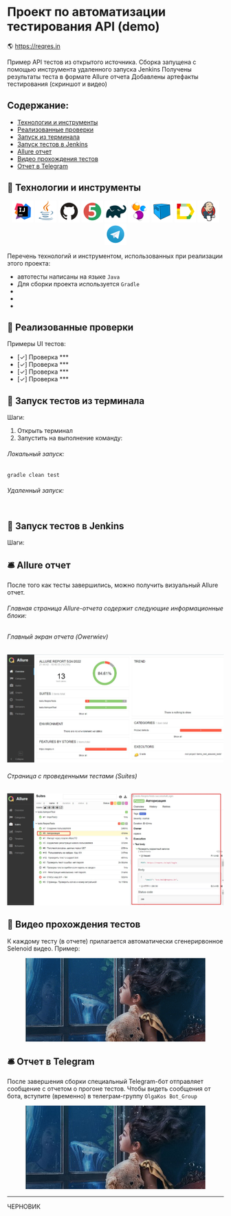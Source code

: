 
# Проект по автоматизации тестирования API (demo)
:earth_americas: https://reqres.in

Пример API тестов из открытого источника. 
Сборка запущена с помощью инструмента удаленного запуска Jenkins
Получены результаты теста в формате Allure отчета
Добавлены артефакты тестирования (скриншот и видео)

## Содержание:
- [Технологии и инструменты](#watermelon-технологии-и-инструменты)
- [Реализованные проверки](#watermelon-Реализованные-проверки)
- [Запуск из терминала](#watermelon-Запуск-тестов-из-терминала)
- [Запуск тестов в Jenkins](#watermelon-Запуск-тестов-в-Jenkins)
- [Allure отчет](#bellhop_bell-Allure-отчет)
- [Видео прохождения тестов](#watermelon-Видео-прохождения-тестов)
- [Отчет в Telegram](#bellhop_bell-Отчет-в-Telegram)


## :watermelon: Технологии и инструменты

<p align="center">
<a href="https://www.jetbrains.com/idea/"><img src="images/logo/Idea.svg" width="50" height="50"  alt="IDEA"/></a>
<a href="https://www.java.com/"><img src="images/logo/Java.svg" width="50" height="50"  alt="Java"/></a>
<a href="https://github.com/"><img src="images/logo/GitHub.svg" width="50" height="50"  alt="Github"/></a>
<a href="https://junit.org/junit5/"><img src="images/logo/Junit5.svg" width="50" height="50"  alt="JUnit 5"/></a>
<a href="https://gradle.org/"><img src="images/logo/Gradle.svg" width="50" height="50"  alt="Gradle"/></a>
<a href="https://selenide.org/"><img src="images/logo/Selenide.svg" width="50" height="50" alt="Selenide"/></a>
<a href="https://aerokube.com/selenoid/"><img src="images/logo/Selenoid.svg" width="50" height="50"  alt="Selenoid"/></a>
<a href="https://github.com/allure-framework/allure2"><img src="images/logo/Allure.svg" width="50" height="50"  alt="Allure"/></a>
<a href="https://www.jenkins.io/"><img src="images/logo/Jenkins.svg" width="50" height="50"  alt="Jenkins"/></a>
<a href="https://www.хххх/"><img width="50" height="50"  alt="Telegram" src="images/logo/Telegram.svg"></a>
</p>

Перечень технологий и инструментом, использованных при реализации этого проекта:
- автотесты написаны на языке `Java`
- Для сборки проекта используется `Gradle`
-
-
-

## :watermelon: Реализованные проверки
Примеры UI тестов:
- [✓] Проверка ***
- [✓] Проверка ***
- [✓] Проверка ***
- [✓] Проверка ***

## :watermelon: Запуск тестов из терминала
Шаги:
1. Открыть терминал
2. Запустить на выполнение команду:
###### Локальный запуск:
```
gradle clean test
```
###### Удаленный запуск:
```

```

## :watermelon: Запуск тестов в Jenkins
Шаги:

## :bellhop_bell: Allure отчет
После того как тесты завершились, можно получить визуальный Allure отчет.

###### Главная страница Allure-отчета содержит следующие информационные блоки:

###### Главный экран отчета (Owerwiev)
<p align="center">
<img title="Allure Graphics" src="images/screens/ScreenshotAllure1.jpg" alt="Allure Graphics">
</p>

###### Страница с проведенными тестами (Suites)
<p align="center">
<img title="Allure Graphics" src="images/screens/ScreenshotAllure2.jpg" alt="Allure Graphics">
</p>

## :watermelon: Видео прохождения тестов
К каждому тесту (в отчете) прилагается автоматически сгенерирвонное Selenoid видео. Пример:
<p align="center">
  <img title="Selenoid Video" src="images/screens/VideoExample.gif" alt="Video">
</p>

## :bellhop_bell: Отчет в Telegram
После завершения сборки специальный Telegram-бот отправляет сообщение с отчетом о прогоне тестов.
Чтобы видеть сообщения от бота, вступите (временно) в телеграм-группу `OlgaKos Bot_Group`

<p align="center">
<img title="Telegram Bot" src="images/screens/ScreenshotTelegram.jpg" alt="Telegram Bot">
</p>

----------
ЧЕРНОВИК
